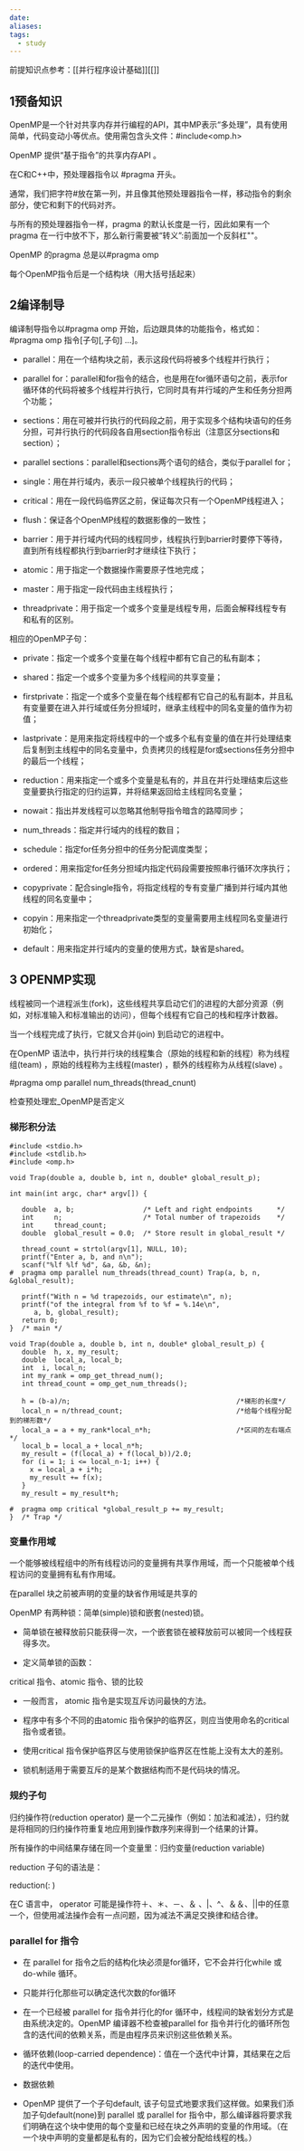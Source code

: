 ```yaml
---
date: 
aliases: 
tags:
  - study
---
```

前提知识点参考：[[并行程序设计基础]][[]]


## 1预备知识

OpenMP是一个针对共享内存并行编程的API，其中MP表示“多处理”，具有使用简单，代码变动小等优点。使用需包含头文件：#include<omp.h>

OpenMP 提供“基于指令”的共享内存API 。

在C和C++中，预处理器指令以 #pragma 开头。

通常，我们把字符#放在第一列，并且像其他预处理器指令一样，移动指令的剩余部分，使它和剩下的代码对齐。

与所有的预处理器指令一样，pragma 的默认长度是一行，因此如果有一个pragma 在一行中放不下，那么新行需要被“转义”:前面加一个反斜杠"\"。

OpenMP 的pragma 总是以#pragma omp

每个OpenMP指令后是一个结构块（用大括号括起来）

## 2编译制导

编译制导指令以#pragma omp 开始，后边跟具体的功能指令，格式如：#pragma omp 指令[子句[,子句] …]。

- parallel：用在一个结构块之前，表示这段代码将被多个线程并行执行；
    
- parallel for：parallel和for指令的结合，也是用在for循环语句之前，表示for循环体的代码将被多个线程并行执行，它同时具有并行域的产生和任务分担两个功能；
    
- sections：用在可被并行执行的代码段之前，用于实现多个结构块语句的任务分担，可并行执行的代码段各自用section指令标出（注意区分sections和section）；
    
- parallel sections：parallel和sections两个语句的结合，类似于parallel for；
    
- single：用在并行域内，表示一段只被单个线程执行的代码；
    
- critical：用在一段代码临界区之前，保证每次只有一个OpenMP线程进入；
    
- flush：保证各个OpenMP线程的数据影像的一致性；
    
- barrier：用于并行域内代码的线程同步，线程执行到barrier时要停下等待，直到所有线程都执行到barrier时才继续往下执行；
    
- atomic：用于指定一个数据操作需要原子性地完成；
    
- master：用于指定一段代码由主线程执行；
    
- threadprivate：用于指定一个或多个变量是线程专用，后面会解释线程专有和私有的区别。
    

相应的OpenMP子句：

- private：指定一个或多个变量在每个线程中都有它自己的私有副本；
    
- shared：指定一个或多个变量为多个线程间的共享变量；
    
- firstprivate：指定一个或多个变量在每个线程都有它自己的私有副本，并且私有变量要在进入并行域或任务分担域时，继承主线程中的同名变量的值作为初值；
    
- lastprivate：是用来指定将线程中的一个或多个私有变量的值在并行处理结束后复制到主线程中的同名变量中，负责拷贝的线程是for或sections任务分担中的最后一个线程；
    
- reduction：用来指定一个或多个变量是私有的，并且在并行处理结束后这些变量要执行指定的归约运算，并将结果返回给主线程同名变量；
    
- nowait：指出并发线程可以忽略其他制导指令暗含的路障同步；
    
- num_threads：指定并行域内的线程的数目；
    
- schedule：指定for任务分担中的任务分配调度类型；
    
- ordered：用来指定for任务分担域内指定代码段需要按照串行循环次序执行；
    
- copyprivate：配合single指令，将指定线程的专有变量广播到并行域内其他线程的同名变量中；
    
- copyin：用来指定一个threadprivate类型的变量需要用主线程同名变量进行初始化；
    
- default：用来指定并行域内的变量的使用方式，缺省是shared。
    

## 3 OPENMP实现

线程被同一个进程派生(fork)，这些线程共享启动它们的进程的大部分资源（例如，对标准输入和标准输出的访问），但每个线程有它自己的栈和程序计数器。

当一个线程完成了执行，它就又合并(join) 到启动它的进程中。

在OpenMP 语法中，执行并行块的线程集合（原始的线程和新的线程）称为线程组(team) ，原始的线程称为主线程(master) ，额外的线程称为从线程(slave) 。

#pragma omp parallel num_threads(thread_cnunt)

检查预处理宏_OpenMP是否定义

### 梯形积分法

```
#include <stdio.h>
#include <stdlib.h>
#include <omp.h>

void Trap(double a, double b, int n, double* global_result_p);

int main(int argc, char* argv[]) {
   
   double  a, b;                 /* Left and right endpoints      */
   int     n;                    /* Total number of trapezoids    */
   int     thread_count;
   double  global_result = 0.0;  /* Store result in global_result */
	
   thread_count = strtol(argv[1], NULL, 10);
   printf("Enter a, b, and n\n");
   scanf("%lf %lf %d", &a, &b, &n);
#  pragma omp parallel num_threads(thread_count) Trap(a, b, n, &global_result);

   printf("With n = %d trapezoids, our estimate\n", n);
   printf("of the integral from %f to %f = %.14e\n",
      a, b, global_result);
   return 0;
}  /* main */

void Trap(double a, double b, int n, double* global_result_p) {
   double  h, x, my_result;
   double  local_a, local_b;
   int  i, local_n;
   int my_rank = omp_get_thread_num();
   int thread_count = omp_get_num_threads();

   h = (b-a)/n; 										/*梯形的长度*/
   local_n = n/thread_count;							/*给每个线程分配到的梯形数*/  
   local_a = a + my_rank*local_n*h; 					/*区间的左右端点*/
   local_b = local_a + local_n*h; 
   my_result = (f(local_a) + f(local_b))/2.0; 
   for (i = 1; i <= local_n-1; i++) {
     x = local_a + i*h;
     my_result += f(x);
   }
   my_result = my_result*h; 

#  pragma omp critical *global_result_p += my_result;
}  /* Trap */
```



### 变量作用域

一个能够被线程组中的所有线程访问的变量拥有共享作用域，而一个只能被单个线程访问的变量拥有私有作用域。

在parallel 块之前被声明的变量的缺省作用域是共享的

OpenMP 有两种锁：简单(simple)锁和嵌套(nested)锁。

- 简单锁在被释放前只能获得一次，一个嵌套锁在被释放前可以被同一个线程获得多次。
    
- 定义简单锁的函数：
    

critical 指令、atomic 指令、锁的比较

- 一般而言， atomic 指令是实现互斥访问最快的方法。
    
- 程序中有多个不同的由atomic 指令保护的临界区，则应当使用命名的critical 指令或者锁。
    
- 使用critical 指令保护临界区与使用锁保护临界区在性能上没有太大的差别。
    
- 锁机制适用于需要互斥的是某个数据结构而不是代码块的情况。



### 规约子句



归约操作符(reduction operator) 是一个二元操作（例如：加法和减法），归约就是将相同的归约操作符重复地应用到操作数序列来得到一个结果的计算。

所有操作的中间结果存储在同一个变量里：归约变量(reduction variable)

reduction 子句的语法是：

reduction(<operator>: <variable list>)

在C 语言中， operator 可能是操作符＋、＊、－、＆ 、|、^、＆＆、||中的任意一个，但使用减法操作会有一点问题，因为减法不满足交换律和结合律。


 ###   parallel for 指令

- 在 parallel for 指令之后的结构化块必须是for循环，它不会并行化while 或do-while 循环。
    
- 只能并行化那些可以确定迭代次数的for循环
    
- 在一个已经被 parallel for 指令并行化的for 循环中，线程间的缺省划分方式是由系统决定的。OpenMP 编译器不检查被parallel for 指令并行化的循环所包含的迭代间的依赖关系，而是由程序员来识别这些依赖关系。
    
- 循环依赖(loop-carried dependence)：值在一个迭代中计算，其结果在之后的迭代中使用。
    
- 数据依赖
    
- OpenMP 提供了一个子句default, 该子句显式地要求我们这样做。如果我们添加子句default(none)到 parallel 或 parallel for 指令中，那么编译器将要求我们明确在这个块中使用的每个变量和已经在块之外声明的变量的作用域。（在一个块中声明的变量都是私有的，因为它们会被分配给线程的栈。）
    

